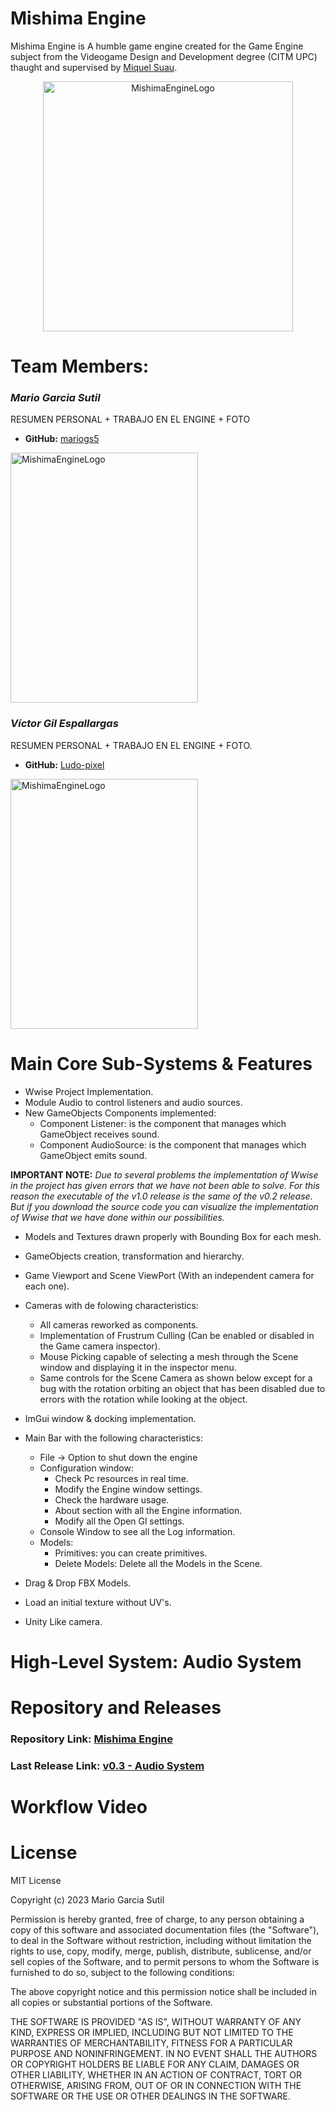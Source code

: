 # Mishima Engine

Mishima Engine is A humble game engine created for the Game Engine subject from the Videogame Design and Development degree
(CITM UPC) thaught and supervised by [Miquel Suau](https://github.com/MayKoder).

<p align="center">
  <img src="https://cdn.discordapp.com/attachments/529313201444225037/1169034298364538880/41VApAg2qpL.png?ex=65b03808&is=659dc308&hm=949389bf1d26b6486ff474a20569871851dada216b9224da80e9f1b82322e373&" alt="MishimaEngineLogo" width="400" height="400"/>
</p>

# Team Members:

### _**Mario Garcia Sutil**_

RESUMEN PERSONAL + TRABAJO EN EL ENGINE + FOTO
  
* **GitHub:** [mariogs5](https://github.com/mariogs5)
<p align="left">
  <img src="https://cdn.discordapp.com/attachments/951095100707049522/1196887263221665902/IMG-20230613-WA0016.jpg?ex=65b94320&is=65a6ce20&hm=9ab452ccad9be70b8c05bd96a3b2d261febd5509a8e7e7d20ebf64e66de74b2c&" alt="MishimaEngineLogo" width="300" height="400"/>
</p>

### _**Víctor Gil Espallargas**_

RESUMEN PERSONAL + TRABAJO EN EL ENGINE + FOTO.

* **GitHub:** [Ludo-pixel](https://github.com/Ludo-pixel)
<p align="left">
  <img src="https://cdn.discordapp.com/attachments/529313201444225037/1196889892383371385/IMG-20231118-WA0012.jpg?ex=65b94593&is=65a6d093&hm=6b277832796098078833de3c7782d42e83b82d845229d8a1e30f59fa5a0f1886&" alt="MishimaEngineLogo" width="300" height="400"/>
</p>

# Main Core Sub-Systems & Features

- Wwise Project Implementation.
- Module Audio to control listeners and audio sources.
- New GameObjects Components implemented:
  - Component Listener: is the component that manages which GameObject receives sound.
  - Component AudioSource: is the component that manages which GameObject emits sound.

**IMPORTANT NOTE:** *Due to several problems the implementation of Wwise in the project has given errors that we have not been able to solve. For this reason the executable of the v1.0 release is the same of the v0.2 release. But if you download the source code you can visualize the implementation of Wwise that we have done within our possibilities.*

- Models and Textures drawn properly with Bounding Box for each mesh.
- GameObjects creation, transformation and hierarchy.
- Game Viewport and Scene ViewPort (With an independent camera for each one).
- Cameras with de folowing characteristics:
    - All cameras reworked as components.
    - Implementation of Frustrum Culling (Can be enabled or disabled in the Game camera inspector).
    - Mouse Picking capable of selecting a mesh through the Scene window and displaying it in the inspector menu.
    - Same controls for the Scene Camera as shown below except for a bug with the rotation orbiting an object that has been disabled due to errors with the rotation while looking at the object.

- ImGui window & docking implementation.
- Main Bar with the following characteristics: 
    - File -> Option to shut down the engine
    - Configuration window:
        - Check Pc resources in real time.
        - Modify the Engine window settings.
        - Check the hardware usage.
        - About section with all the Engine information.
        - Modify all the Open Gl settings.
    - Console Window to see all the Log information.
    - Models:
        - Primitives: you can create primitives.
        - Delete Models: Delete all the Models in the Scene. 
- Drag & Drop FBX Models.
- Load an initial texture without UV's.
- Unity Like camera.

# High-Level System: Audio System

# Repository and Releases

### Repository Link: [Mishima Engine](https://github.com/mariogs5/Mishima-Engine)

### Last Release Link: [v0.3 - Audio System]()

# Workflow Video

# License

MIT License

Copyright (c) 2023 Mario Garcia Sutil

Permission is hereby granted, free of charge, to any person obtaining a copy
of this software and associated documentation files (the "Software"), to deal
in the Software without restriction, including without limitation the rights
to use, copy, modify, merge, publish, distribute, sublicense, and/or sell
copies of the Software, and to permit persons to whom the Software is
furnished to do so, subject to the following conditions:

The above copyright notice and this permission notice shall be included in all
copies or substantial portions of the Software.

THE SOFTWARE IS PROVIDED "AS IS", WITHOUT WARRANTY OF ANY KIND, EXPRESS OR
IMPLIED, INCLUDING BUT NOT LIMITED TO THE WARRANTIES OF MERCHANTABILITY,
FITNESS FOR A PARTICULAR PURPOSE AND NONINFRINGEMENT. IN NO EVENT SHALL THE
AUTHORS OR COPYRIGHT HOLDERS BE LIABLE FOR ANY CLAIM, DAMAGES OR OTHER
LIABILITY, WHETHER IN AN ACTION OF CONTRACT, TORT OR OTHERWISE, ARISING FROM,
OUT OF OR IN CONNECTION WITH THE SOFTWARE OR THE USE OR OTHER DEALINGS IN THE
SOFTWARE.
